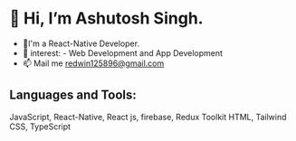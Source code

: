 # 👋 Hi, I’m Ashutosh Singh.
- 🌱I'm a React-Native Developer.
- 💞️ interest: - Web Development and App Development
- 📫 Mail me redwin125896@gmail.com

## Languages and Tools:
JavaScript,
React-Native,
React js,
firebase,
Redux Toolkit
HTML,
Tailwind CSS,
TypeScript
